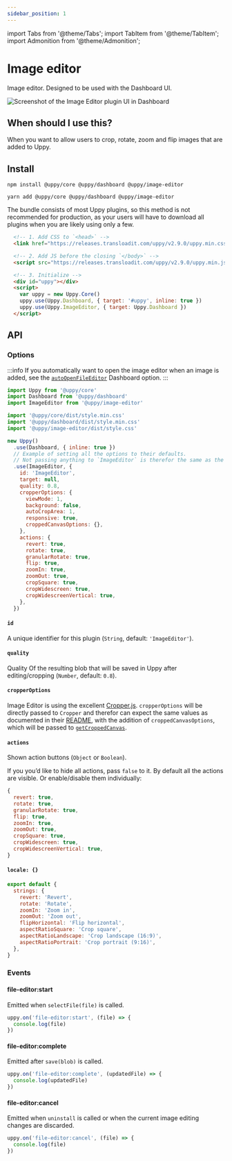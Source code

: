 ```yaml
---
sidebar_position: 1
---
```


import Tabs from '@theme/Tabs';
import TabItem from '@theme/TabItem';
import Admonition from '@theme/Admonition';

# Image editor

Image editor. Designed to be used with the Dashboard UI.

<div style={{ maxWidth: 500 }}>

![Screenshot of the Image Editor plugin UI in Dashboard](https://user-images.githubusercontent.com/1199054/87208710-654db400-c307-11ea-9471-6e3c6582d2a5.png)

</div>

## When should I use this?

When you want to allow users to crop, rotate, zoom and flip images that are added to Uppy.

## Install

<Tabs>
  <TabItem value="npm" label="NPM" default>

  ```shell
  npm install @uppy/core @uppy/dashboard @uppy/image-editor
  ```

  </TabItem>

  <TabItem value="yarn" label="Yarn">

  ```shell
  yarn add @uppy/core @uppy/dashboard @uppy/image-editor
  ```

  </TabItem>

  <TabItem value="cdn" label="CDN">
  <Admonition type="caution">
    <p>
      The bundle consists of most Uppy plugins, so this method is not recommended for production,
      as your users will have to download all plugins when you are likely using only a few.
    </p>
  </Admonition>

  ```html
    <!-- 1. Add CSS to `<head>` -->
    <link href="https://releases.transloadit.com/uppy/v2.9.0/uppy.min.css" rel="stylesheet">

    <!-- 2. Add JS before the closing `</body>` -->
    <script src="https://releases.transloadit.com/uppy/v2.9.0/uppy.min.js"></script>

    <!-- 3. Initialize -->
    <div id="uppy"></div>
    <script>
      var uppy = new Uppy.Core()
      uppy.use(Uppy.Dashboard, { target: '#uppy', inline: true })
      uppy.use(Uppy.ImageEditor, { target: Uppy.Dashboard })
    </script>
  ```

  </TabItem>
</Tabs>

## API

### Options

:::info
If you automatically want to open the image editor when an image is added,
see the [`autoOpenFileEditor`](/docs/user-interfaces/dashboard#autoOpenFileEditor) Dashboard option.
:::

```js
import Uppy from '@uppy/core'
import Dashboard from '@uppy/dashboard'
import ImageEditor from '@uppy/image-editor'

import '@uppy/core/dist/style.min.css'
import '@uppy/dashboard/dist/style.min.css'
import '@uppy/image-editor/dist/style.css'

new Uppy()
  .use(Dashboard, { inline: true })
  // Example of setting all the options to their defaults.
  // Not passing anything to `ImageEditor` is therefor the same as the example below.
  .use(ImageEditor, {
    id: 'ImageEditor',
    target: null,
    quality: 0.8,
    cropperOptions: {
      viewMode: 1,
      background: false,
      autoCropArea: 1,
      responsive: true,
      croppedCanvasOptions: {},
    },
    actions: {
      revert: true,
      rotate: true,
      granularRotate: true,
      flip: true,
      zoomIn: true,
      zoomOut: true,
      cropSquare: true,
      cropWidescreen: true,
      cropWidescreenVertical: true,
    },
  })
```

#### `id`

A unique identifier for this plugin (`String`, default: `'ImageEditor'`).

#### `quality`

Quality Of the resulting blob that will be saved in Uppy after editing/cropping (`Number`, default: `0.8`).

#### `cropperOptions`

Image Editor is using the excellent [Cropper.js](https://fengyuanchen.github.io/cropperjs/).
`cropperOptions` will be directly passed to `Cropper` and therefor can expect the same values as documented
in their [README](https://github.com/fengyuanchen/cropperjs/blob/HEAD/README.md#options),
with the addition of `croppedCanvasOptions`, which will be passed to [`getCroppedCanvas`](https://github.com/fengyuanchen/cropperjs/blob/HEAD/README.md#getcroppedcanvasoptions).

#### `actions`

Shown action buttons (`Object` or `Boolean`).

If you you’d like to hide all actions, pass `false` to it. By default all the actions are visible.
Or enable/disable them individually:

```js
{
  revert: true,
  rotate: true,
  granularRotate: true,
  flip: true,
  zoomIn: true,
  zoomOut: true,
  cropSquare: true,
  cropWidescreen: true,
  cropWidescreenVertical: true,
}
```

#### `locale: {}`

```js
export default {
  strings: {
    revert: 'Revert',
    rotate: 'Rotate',
    zoomIn: 'Zoom in',
    zoomOut: 'Zoom out',
    flipHorizontal: 'Flip horizontal',
    aspectRatioSquare: 'Crop square',
    aspectRatioLandscape: 'Crop landscape (16:9)',
    aspectRatioPortrait: 'Crop portrait (9:16)',
  },
}
```

### Events

#### file-editor:start

Emitted when `selectFile(file)` is called.

```js
uppy.on('file-editor:start', (file) => {
  console.log(file)
})
```

#### file-editor:complete

Emitted after `save(blob)` is called.

```js
uppy.on('file-editor:complete', (updatedFile) => {
  console.log(updatedFile)
})
```

#### file-editor:cancel

Emitted when `uninstall` is called or when the current image editing changes are discarded.

```js
uppy.on('file-editor:cancel', (file) => {
  console.log(file)
})
```


